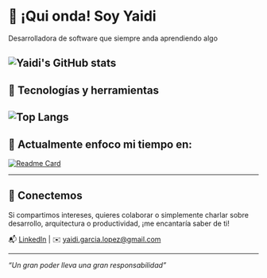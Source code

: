 # 👋 ¡Qui onda! Soy Yaidi

Desarrolladora de software que siempre anda aprendiendo algo

![Yaidi's GitHub stats](https://github-readme-stats.vercel.app/api?username=yaidi&show_icons=true&theme=synthwave)
---

## 🚀 Tecnologías y herramientas

![Top Langs](https://github-readme-stats.vercel.app/api/top-langs/?username=yaidi&layout=compact&theme=synthwave)
---

## 📌 Actualmente enfoco mi tiempo en:

[![Readme Card](https://github-readme-stats.vercel.app/api/pin/?username=yaidi&repo=eleuteria-scribe-flow&theme=synthwave)](https://github.com/yaidi/github-readme-stats)

---

## 🤝 Conectemos

Si compartimos intereses, quieres colaborar o simplemente charlar sobre desarrollo, arquitectura o productividad, ¡me encantaría saber de ti!

📬 [LinkedIn](https://www.linkedin.com/in/yaidi-garcia/) | ✉️ yaidi.garcia.lopez@gmail.com

---

_“Un gran poder lleva una gran responsabilidad”_

